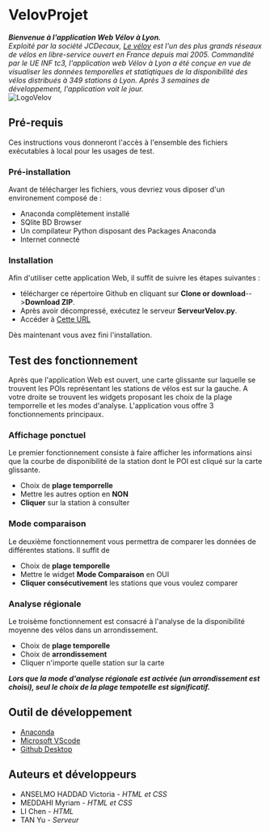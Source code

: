 # VelovProjet
***Bienvenue à l'application Web Vélov à Lyon.***  
*Exploité par la société JCDecaux, [Le vélov](https://velov.grandlyon.com/) est l'un des plus grands réseaux de vélos en libre-service ouvert en France  depuis mai 2005. Commandité par le UE INF tc3, l'application web Vélov à Lyon a été conçue en vue de visualiser les données temporelles et statiqtiques de la disponibilité des vélos distribués à 349 stations à Lyon. Après 3 semaines de développement, l'application voit le jour.*  
<img src=https://upload.wikimedia.org/wikipedia/fr/0/08/Logo_Velov.gif alt="LogoVelov"/>

## Pré-requis
Ces instructions vous donneront l'accès à l'ensemble des fichiers exécutables à local pour les usages de test.

### Pré-installation
Avant de télécharger les fichiers, vous devriez vous diposer d'un environement composé de :  

- Anaconda complètement installé
- SQlite BD Browser
- Un compilateur Python disposant des Packages Anaconda
- Internet connecté

### Installation
Afin d'utiliser cette application Web, il suffit de suivre les étapes suivantes :

- télécharger ce répertoire Github en cliquant sur **Clone or download**-->**Download ZIP**. 
- Après avoir décompressé, exécutez le serveur **ServeurVelov.py**. 
- Accéder à [Cette URL](http://localhost:8082/velov.html)

Dès maintenant vous avez fini l'installation. 

## Test des fonctionnement
Après que l'application Web est ouvert, une carte glissante sur laquelle se trouvent les POIs représentant les stations de vélos est sur la gauche. A votre droite se trouvent les widgets proposant les choix de la plage temporrelle et les modes d'analyse. L'application vous offre 3 fonctionnements principaux. 

### Affichage ponctuel
Le premier fonctionnement consiste à faire afficher les informations ainsi que la courbe de disponibilité de la station dont le POI est cliqué sur la carte glissante. 
- Choix de **plage temporrelle**
- Mettre les autres option en **NON**
- **Cliquer** sur la station à consulter

### Mode comparaison
Le deuxième fonctionnement vous permettra de comparer les données de différentes stations. Il suffit de
- Choix de **plage temporelle**
- Mettre le widget **Mode Comparaison** en OUI
- **Cliquer consécutivement** les stations que vous voulez comparer

### Analyse régionale
Le troisème fonctionnement est consacré à l'analyse de la disponibilité moyenne des vélos dans un arrondissement. 
- Choix de **plage temporelle**
- Choix de **arrondissement**
- Cliquer n'importe quelle station sur la carte  

***Lors que la mode d'analyse régionale est activée (un arrondissement est choisi), seul le choix de la plage tempotelle est significatif.***

## Outil de développement
- [Anaconda](https://www.anaconda.com/)
- [Microsoft VScode](https://code.visualstudio.com/)
- [Github Desktop](https://desktop.github.com/)

## Auteurs et développeurs
- ANSELMO HADDAD Victoria - *HTML et CSS*
- MEDDAHI Myriam - *HTML et CSS*
- LI Chen - *HTML*
- TAN Yu - *Serveur*
 
